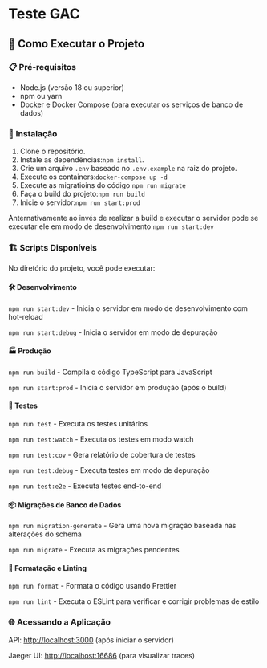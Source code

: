 # Teste GAC

## 🚀 Como Executar o Projeto

### 📋 Pré-requisitos

- Node.js (versão 18 ou superior)
- npm ou yarn
- Docker e Docker Compose (para executar os serviços de banco de dados)

### 🔧 Instalação

1. Clone o repositório.
2. Instale as dependências:`npm install`.
3. Crie um arquivo `.env` baseado no `.env.example` na raiz do projeto.
4. Execute os containers:`docker-compose up -d`
5. Execute as migratioins do código `npm run migrate`
6. Faça o build do projeto:`npm run build`
7. Inicie o servidor:`npm run start:prod`

Anternativamente ao invés de realizar a build e executar o servidor pode se executar ele em modo de desenvolvimento `npm run start:dev`

### 🏗️ Scripts Disponíveis

No diretório do projeto, você pode executar:

#### 🛠️ Desenvolvimento

`npm run start:dev` - Inicia o servidor em modo de desenvolvimento com hot-reload

`npm run start:debug` - Inicia o servidor em modo de depuração

#### 🏭 Produção

`npm run build` - Compila o código TypeScript para JavaScript

`npm run start:prod` - Inicia o servidor em produção (após o build)

#### 🧪 Testes

`npm run test` - Executa os testes unitários

`npm run test:watch` - Executa os testes em modo watch

`npm run test:cov` - Gera relatório de cobertura de testes

`npm run test:debug` - Executa testes em modo de depuração

`npm run test:e2e` - Executa testes end-to-end

#### 📦 Migrações de Banco de Dados

`npm run migration-generate` - Gera uma nova migração baseada nas alterações do schema

`npm run migrate` - Executa as migrações pendentes

#### 🧹 Formatação e Linting

`npm run format` - Formata o código usando Prettier

`npm run lint` - Executa o ESLint para verificar e corrigir problemas de estilo

### 🌐 Acessando a Aplicação

API: <http://localhost:3000> (após iniciar o servidor)

Jaeger UI: <http://localhost:16686> (para visualizar traces)
